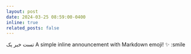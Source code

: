 ```yaml
---
layout: post
date: 2024-03-25 08:59:00-0400
inline: true
related_posts: false
---
```

تست خبر یک
A simple inline announcement with Markdown emoji! :sparkles: :smile
